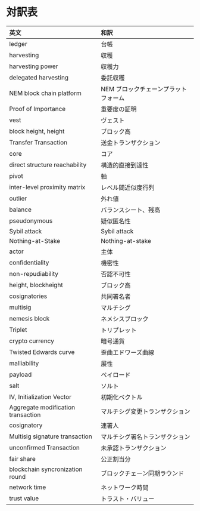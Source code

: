 # 対訳表

| 英文                               | 和訳                                 |
| :--                                | :--                                  |
| ledger                             | 台帳                                 |
| harvesting                         | 収穫                                 |
| harvesting power                   | 収穫力                               |
| delegated harvesting               | 委託収穫                             |
| NEM block chain platform           | NEM ブロックチェーンプラットフォーム |
| Proof of Importance                | 重要度の証明                         |
| vest                               | ヴェスト                             |
| block height, height               | ブロック高                           |
| Transfer Transaction               | 送金トランザクション                 |
| core                               | コア                                 |
| direct structure reachability      | 構造的直接到達性                     |
| pivot                              | 軸                                   |
| inter-level proximity matrix       | レベル間近似度行列                   |
| outlier                            | 外れ値                               |
| balance                            | バランスシート、残高                 |
| pseudonymous                       | 疑似匿名性                           |
| Sybil attack                       | Sybil attack                         |
| Nothing-at-Stake                   | Nothing-at-stake                     |
| actor                              | 主体                                 |
| confidentiality                    | 機密性                               |
| non-repudiability                  | 否認不可性                           |
| height, blockheight                | ブロック高                           |
| cosignatories                      | 共同署名者                           |
| multisig                           | マルチシグ                           |
| nemesis block                      | ネメシスブロック                     |
| Triplet                            | トリプレット                         |
| crypto currency                    | 暗号通貨                             |
| Twisted Edwards curve              | 歪曲エドワーズ曲線                   |
| malliability                       | 展性                                 |
| payload                            | ペイロード                           |
| salt                               | ソルト                               |
| IV, Initialization Vector          | 初期化ベクトル                       |
| Aggregate modification transaction | マルチシグ変更トランザクション       |
| cosignatory                        | 連署人                               |
| Multisig signature transaction     | マルチシグ署名トランザクション       |
| unconfirmed Transaction            | 未承認トランザクション               |
| fair share                         | 公正割当分                           |
| blockchain syncronization round    | ブロックチェーン同期ラウンド         |
| network time                       | ネットワーク時間                     |
| trust value  | トラスト・バリュー |
